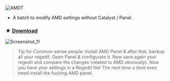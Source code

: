 ![AMDT](https://github.com/gzmatte/AMD/assets/117684932/aba1fd9f-8373-4596-99b5-58c33b597ed8)

- A batch to modify AMD settings without Catalyst / Panel.

### ★ [Download](https://github.com/gzmatte/AMD/releases/download/1/AMD-FPS.bat)

![Screenshot_11](https://github.com/gzmatte/AMD/assets/117684932/3ec21222-f5e8-4b1e-af01-1813dcbd541d)


> Tip for Common-sense people:
Install AMD Panel & after that, backup all your regedit.
Open Panel & configurate it.
Now save again your regedit and compare the changes (related to AMD obviously).
Now you have your settings in a Regedit file! The next time u dont even need install the fucking AMD panel.
